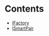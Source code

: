 

# Contents
- [IFactory](IFactory.sol/contract.IFactory.md)
- [ISmartPair](ISmartPair.sol/contract.ISmartPair.md)
